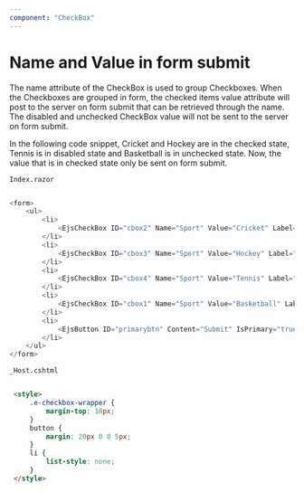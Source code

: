```yaml
---
component: "CheckBox"
---
```


# Name and Value in form submit

The name attribute of the CheckBox is used to group Checkboxes. When the Checkboxes are grouped in form, the checked items value attribute
will post to the server on form submit that can be retrieved through the name. The disabled and unchecked CheckBox
value will not be sent to the server on form submit.

In the following code snippet, Cricket and Hockey are in the checked state, Tennis is in disabled state and Basketball is in unchecked state.
Now, the value that is in checked state only be sent on form submit.

`Index.razor`

```csharp

<form>
    <ul>
        <li>
            <EjsCheckBox ID="cbox2" Name="Sport" Value="Cricket" Label="Cricket" Checked="true"></EjsCheckBox>
        </li>
        <li>
            <EjsCheckBox ID="cbox3" Name="Sport" Value="Hockey" Label="Hockey" Checked="true"></EjsCheckBox>
        </li>
        <li>
            <EjsCheckBox ID="cbox4" Name="Sport" Value="Tennis" Label="Tennis"></EjsCheckBox>
        </li>
        <li>
            <EjsCheckBox ID="cbox1" Name="Sport" Value="Basketball" Label="Basketball"></EjsCheckBox>
        </li>
        <li>
            <EjsButton ID="primarybtn" Content="Submit" IsPrimary="true"></EjsButton>
        </li>
    </ul>
</form>

  ```

  `_Host.cshtml`

   ```html

    <style>
        .e-checkbox-wrapper {
            margin-top: 18px;
        }
        button {
            margin: 20px 0 0 5px;
        }
        li {
            list-style: none;
        }
    </style>

  ```
